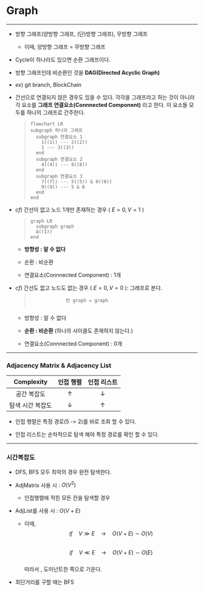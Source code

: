 # Graph
-----------------------------

- 방향 그래프(양방향 그래프, (단)방향 그래프), 무방향 그래프
  * 이때, 양방향 그래프 = 무방향 그래프

- Cycle이 하나라도 있으면 순환 그래프이다.

- 방향 그래프인데 비순환인 것을 **DAG(Directed Acyclic Graph)**

- $ex)$ git branch, BlockChain

- 간선으로 연결되지 않은 경우도 있을 수 있다. 각각을 그래프라고 하는 것이 아니라 각 요소를 **그래프 연결요소(Connnected Component)** 라고 한다. 이 요소들 모두를 하나의 그래프로 간주한다.
  > ```mermaid 
  > flowchart LR
  > subgraph 하나의 그래프
  >   subgraph 연결요소 1
  >     1((1)) --- 2((2))
  >     1 --- 3((3))
  >   end
  >   subgraph 연결요소 2
  >     4((4)) --- 8((8))
  >   end
  >   subgraph 연결요소 3
  >     7((7)) --- 5((5)) & 6((6))
  >     9((9)) --- 5 & 6
  >   end
  > end
  > ```

- $cf)$ 간선이 없고 노드 1개만 존재하는 경우 ( $E=0, V=1$ )
  > ```mermaid
  > graph LR
  >   subgraph graph
  >   A((1))
  > end
  > ```
  * **방향성 : 알 수 없다**
  
  * 순환 : 비순환

  * 연결요소(Connnected Component) : 1개
  
- $cf)$ 간선도 없고 노드도 없는 경우 ( $E=0, V=0$ ): 그래프로 본다.
  > ```
  >              빈 graph = graph
  > 
  > 
  > ```
  * 방향성 : 알 수 없다

  * **순환 : 비순환** (하나의 사이클도 존재하지 않는다.)

  * 연결요소(Connnected Component) : 0개
  
---------------------------
### Adjacency Matrix & Adjacency List

| Complexity |인접 행렬|인접 리스트|
|:-----------:|:--------:|:---------:|
|공간 복잡도| $\uparrow$ | $\downarrow$ |
|탐색 시간 복잡도| $\downarrow$ | $\uparrow$ |

- 인접 행렬은 특정 경로(5 -> 2)를 바로 조회 할 수 있다.

- 인접 리스트는 순차적으로 탐색 해야 특정 경로를 확인 할 수 있다.

---------------------------
### 시간복잡도

- DFS, BFS 모두 최악의 경우 완전 탐색한다.  

- AdjMatrix 사용 시 : $O(V^2)$
  * 인접행렬에 적힌 모든 칸을 탐색할 경우

- AdjList를 사용 시 : $O(V + E)$
  * 이때,  
    $$if \quad V \gg  E \quad \rightarrow \quad O(V + E) \sim O(V)$$  
    $$if \quad V \ll  E \quad \rightarrow \quad O(V + E) \sim O(E)$$  
    따라서 , 도미넌트한 쪽으로 기운다.     
     
- 최단거리를 구할 때는 BFS